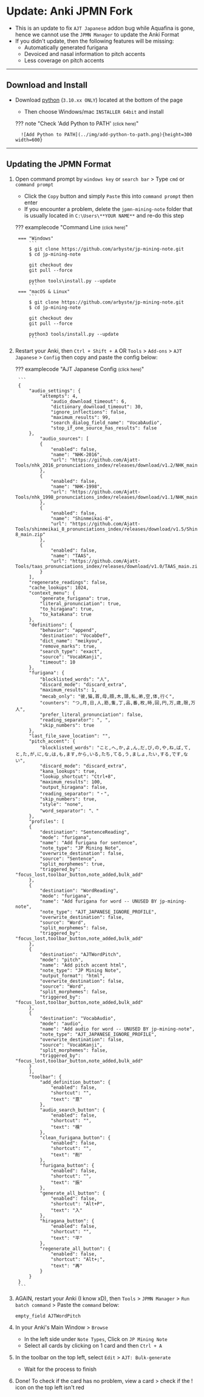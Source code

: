 # Update: Anki JPMN Fork

- This is an update to fix `AJT Japanese` addon bug while Aquafina is gone, hence we cannot use the `JPMN Manager` to update the Anki Format
- If you didn't update, then the following features will be missing:
    - Automatically generated furigana
    - Devoiced and nasal information to pitch accents
    - Less coverage on pitch accents

---

## Download and Install

- Download [python](https://www.python.org/downloads/release/python-31011/) (`3.10.xx ONLY`) located at the bottom of the page
    - Then choose Windows/mac `INSTALLER 64bit` and install
    
    ??? note "Check 'Add Python to PATH' <small>(click here)</small>"

        ![Add Python to PATH](../img/add-python-to-path.png){height=300 width=600}

---

## Updating the JPMN Format

1. Open command prompt by `windows key` or `search bar` > Type `cmd` or `command prompt`
    - Click the `Copy` button and simply `Paste` this into `command prompt` then enter
    - If you encounter a problem, delete the `jpmn-mining-note` folder that is usually located in `C:\Users\**YOUR NAME**` and re-do this step

    ??? examplecode "Command Line <small>(click here)</small>"

        === "Windows"
            ```
            $ git clone https://github.com/arbyste/jp-mining-note.git
            $ cd jp-mining-note

            git checkout dev
            git pull --force

            python tools\install.py --update
            ```
        === "macOS & Linux"
            ```
            $ git clone https://github.com/arbyste/jp-mining-note.git
            $ cd jp-mining-note

            git checkout dev
            git pull --force

            python3 tools/install.py --update
            ```

2. Restart your Anki, then `Ctrl + Shift + A` OR `Tools` > `Add-ons` > `AJT Japanese` > `Config` then copy and paste the config below:

    ??? examplecode "AJT Japanese Config <small>(click here)</small>"

        ```
        {
            "audio_settings": {
                "attempts": 4,
                    "audio_download_timeout": 6,
                    "dictionary_download_timeout": 30,
                    "ignore_inflections": false,
                    "maximum_results": 99,
                    "search_dialog_field_name": "VocabAudio",
                    "stop_if_one_source_has_results": false
            },
                "audio_sources": [
                {
                    "enabled": false, 
                    "name": "NHK-2016",
                    "url": "https://github.com/Ajatt-Tools/nhk_2016_pronunciations_index/releases/download/v1.2/NHK_main.zip"
                },
                {
                    "enabled": false,
                    "name": "NHK-1998",
                    "url": "https://github.com/Ajatt-Tools/nhk_1998_pronunciations_index/releases/download/v1.1/NHK_main.zip"
                },
                {
                    "enabled": false,
                    "name": "Shinmeikai-8",
                    "url": "https://github.com/Ajatt-Tools/shinmeikai_8_pronunciations_index/releases/download/v1.5/Shinmeikai-8_main.zip"
                },
                {
                    "enabled": false,
                    "name": "TAAS",
                    "url": "https://github.com/Ajatt-Tools/taas_pronunciations_index/releases/download/v1.0/TAAS_main.zip"
                }
            ],
            "regenerate_readings": false,
            "cache_lookups": 1024,
            "context_menu": {
                "generate_furigana": true,
                "literal_pronunciation": true,
                "to_hiragana": true,
                "to_katakana": true
            },
            "definitions": {
                "behavior": "append",
                "destination": "VocabDef",
                "dict_name": "meikyou",
                "remove_marks": true,
                "search_type": "exact",
                "source": "VocabKanji",
                "timeout": 10
            },
            "furigana": {
                "blocklisted_words": "人",
                "discard_mode": "discard_extra",
                "maximum_results": 1, 
                "mecab_only": "彼,猫,首,母,顔,木,頭,私,弟,空,体,行く",
                "counters": "つ,月,日,人,筋,隻,丁,品,番,枚,時,回,円,万,歳,限,万人",
                "prefer_literal_pronunciation": false,
                "reading_separator": ", ",
                "skip_numbers": true
            },
            "last_file_save_location": "",
            "pitch_accent": {
                "blocklisted_words": "こと,へ,か,よ,ん,だ,び,の,や,ね,ば,て,と,た,が,に,な,は,も,ます,から,いる,たち,てる,う,ましょ,たい,する,です,ない",
                "discard_mode": "discard_extra",
                "kana_lookups": true,
                "lookup_shortcut": "Ctrl+8",
                "maximum_results": 100, 
                "output_hiragana": false,
                "reading_separator": "・", 
                "skip_numbers": true,
                "style": "none", 
                "word_separator": "、"
            },
            "profiles": [ 
            {
                "destination": "SentenceReading",
                "mode": "furigana",
                "name": "Add furigana for sentence",
                "note_type": "JP Mining Note",
                "overwrite_destination": false,
                "source": "Sentence",
                "split_morphemes": true,
                "triggered_by": "focus_lost,toolbar_button,note_added,bulk_add"
            },
            {
                "destination": "WordReading",
                "mode": "furigana",
                "name": "Add furigana for word -- UNUSED BY jp-mining-note",
                "note_type": "AJT_JAPANESE_IGNORE_PROFILE",
                "overwrite_destination": false,
                "source": "Word",
                "split_morphemes": false,
                "triggered_by": "focus_lost,toolbar_button,note_added,bulk_add"
            },
            {
                "destination": "AJTWordPitch",
                "mode": "pitch",
                "name": "Add pitch accent html",
                "note_type": "JP Mining Note",
                "output_format": "html",
                "overwrite_destination": false,
                "source": "Word",
                "split_morphemes": false,
                "triggered_by": "focus_lost,toolbar_button,note_added,bulk_add"
            },
            {
                "destination": "VocabAudio",
                "mode": "audio",
                "name": "Add audio for word -- UNUSED BY jp-mining-note",
                "note_type": "AJT_JAPANESE_IGNORE_PROFILE",
                "overwrite_destination": false,
                "source": "VocabKanji",
                "split_morphemes": false,
                "triggered_by": "focus_lost,toolbar_button,note_added,bulk_add"
            }
            ],
            "toolbar": { 
                "add_definition_button": {
                    "enabled": false,
                    "shortcut": "",
                    "text": "意"
                },
                "audio_search_button": {
                    "enabled": false,
                    "shortcut": "",
                    "text": "検"
                },
                "clean_furigana_button": {
                    "enabled": false,
                    "shortcut": "",
                    "text": "削"
                },
                "furigana_button": {
                    "enabled": false,
                    "shortcut": "",
                    "text": "振"
                },
                "generate_all_button": {
                    "enabled": false,
                    "shortcut": "Alt+P",
                    "text": "入"
                },
                "hiragana_button": {
                    "enabled": false,
                    "shortcut": "",
                    "text": "平"
                },
                "regenerate_all_button": {
                    "enabled": false,
                    "shortcut": "Alt+;",
                    "text": "再"
                }
            }
        }
        ```

3. AGAIN, restart your Anki (I know xD), then `Tools` > `JPMN Manager` > `Run batch command` > Paste the `command` below:

    ```
    empty_field AJTWordPitch
    ```

4. In your Anki's Main Window > `Browse`
    - In the left side under `Note Types`, Click on `JP Mining Note`
    - Select all cards by clicking on 1 card and then `Ctrl + A`

5. In the toolbar on the top left, select `Edit` > `AJT: Bulk-generate`
    - Wait for the process to finish

6. Done! To check if the card has no problem, view a card > check if the ! icon on the top left isn't red